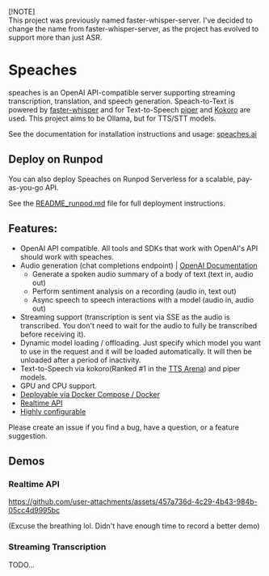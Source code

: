 \[\!NOTE\]  
This project was previously named faster-whisper-server. I've decided to change the name from faster-whisper-server, as the project has evolved to support more than just ASR.

# **Speaches**

speaches is an OpenAI API-compatible server supporting streaming transcription, translation, and speech generation. Speach-to-Text is powered by [faster-whisper](https://github.com/SYSTRAN/faster-whisper) and for Text-to-Speech [piper](https://github.com/rhasspy/piper) and [Kokoro](https://huggingface.co/hexgrad/Kokoro-82M) are used. This project aims to be Ollama, but for TTS/STT models.

See the documentation for installation instructions and usage: [speaches.ai](https://speaches.ai/)

## **Deploy on Runpod**

You can also deploy Speaches on Runpod Serverless for a scalable, pay-as-you-go API.

See the [README\_runpod.md](https://www.google.com/search?q=README_runpod.md) file for full deployment instructions.

## **Features:**

* OpenAI API compatible. All tools and SDKs that work with OpenAI's API should work with speaches.  
* Audio generation (chat completions endpoint) | [OpenAI Documentation](https://platform.openai.com/docs/guides/realtime)  
  * Generate a spoken audio summary of a body of text (text in, audio out)  
  * Perform sentiment analysis on a recording (audio in, text out)  
  * Async speech to speech interactions with a model (audio in, audio out)  
* Streaming support (transcription is sent via SSE as the audio is transcribed. You don't need to wait for the audio to fully be transcribed before receiving it).  
* Dynamic model loading / offloading. Just specify which model you want to use in the request and it will be loaded automatically. It will then be unloaded after a period of inactivity.  
* Text-to-Speech via kokoro(Ranked \#1 in the [TTS Arena](https://huggingface.co/spaces/Pendrokar/TTS-Spaces-Arena)) and piper models.  
* GPU and CPU support.  
* [Deployable via Docker Compose / Docker](https://speaches.ai/installation/)  
* [Realtime API](https://speaches.ai/usage/realtime-api)  
* [Highly configurable](https://speaches.ai/configuration/)

Please create an issue if you find a bug, have a question, or a feature suggestion.

## **Demos**

### **Realtime API**

https://github.com/user-attachments/assets/457a736d-4c29-4b43-984b-05cc4d9995bc

(Excuse the breathing lol. Didn't have enough time to record a better demo)

### **Streaming Transcription**

TODO...
